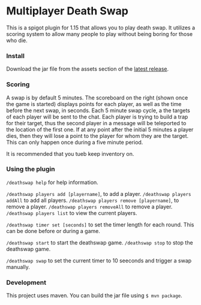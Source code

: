 # Multiplayer Death Swap
This is a spigot plugin for 1.15  that allows  you to play death swap.
It  utilizes  a scoring system to allow many people to play without being
boring for those who die.

### Install
Download the jar file from the assets section of the [latest release](https://github.com/jeffreymeng/mcmultiplayerdeathswap/releases).

### Scoring

A swap is by default 5 minutes. The scoreboard on the right (shown once the game is started) displays points for each player, as well as the time before the next swap, in seconds.
Each 5 minute swap cycle, a the targets of each player will be sent to the chat. Each player is trying to build a trap for their target, thus the second player in a message will be teleported to the location of the first one.
If at any point after the initial 5 minutes a player dies, then they will lose a point to the player for whom they are the target. This can only happen once during a five minute period.

It is recommended that you tueb keep inventory on.

### Using the plugin

`/deathswap help` for help information.

`/deathswap players add [playername]`, to add a player.
`/deathswap players addAll` to add all players.
`/deathswap players remove [playername]`, to remove a player.
`/deathswap players removeAll` to remove a player.
`/deathswap players list` to view the current players.

`/deathswap timer set [seconds]` to set the timer length for each round. This can be done before or during a game.

`/deathswap start` to start the deathswap game.
`/deathswap stop` to stop the deathswap game.

`/deathswap swap` to set the current timer to 10 seeconds and trigger a swap manually.



### Development
This project uses maven.
You can build the jar file using  `$ mvn package`.
